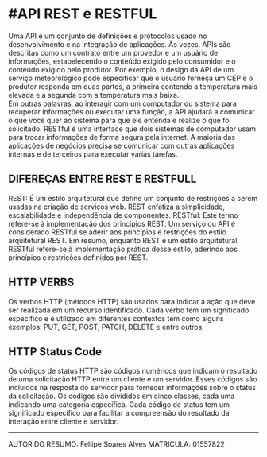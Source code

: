 # #API REST e RESTFUL
Uma API é um conjunto de definições e protocolos usado no desenvolvimento e na integração de aplicações. Às vezes, APIs são descritas como um contrato entre um provedor e um usuário de informações, estabelecendo o conteúdo exigido pelo consumidor e o conteúdo exigido pelo produtor. Por exemplo, o design da API de um serviço meteorológico pode especificar que o usuário forneça um CEP e o produtor responda em duas partes, a primeira contendo a temperatura mais elevada e a segunda com a temperatura mais baixa.  
Em outras palavras, ao interagir com um computador ou sistema para recuperar informações ou executar uma função, a API ajudará a comunicar o que você quer ao sistema para que ele entenda e realize o que foi solicitado. 
RESTful é uma interface que dois sistemas de computador usam para trocar informações de forma segura pela internet. A maioria das aplicações de negócios precisa se comunicar com outras aplicações internas e de terceiros para executar várias tarefas.

## DIFEREÇAS ENTRE REST E RESTFULL
REST: É um estilo arquitetural que define um conjunto de restrições a serem usadas na criação de serviços web. REST enfatiza a simplicidade, escalabilidade e independência de componentes.
RESTful: Este termo refere-se à implementação dos princípios REST. Um serviço ou API é considerado RESTful se aderir aos princípios e restrições do estilo arquitetural REST.
Em resumo, enquanto REST é um estilo arquitetural, RESTful refere-se à implementação prática desse estilo, aderindo aos princípios e restrições definidos por REST.

## HTTP VERBS
Os verbos HTTP (métodos HTTP) são usados para indicar a ação que deve ser realizada em um recurso identificado. Cada verbo tem um significado específico e é utilizado em diferentes contextos tem como alguns exemplos: PUT, GET, POST, PATCH, DELETE e entre outros.

## HTTP Status Code
Os códigos de status HTTP são códigos numéricos que indicam o resultado de uma solicitação HTTP entre um cliente e um servidor. Esses códigos são incluídos na resposta do servidor para fornecer informações sobre o status da solicitação. Os códigos são divididos em cinco classes, cada uma indicando uma categoria específica. Cada código de status tem um significado específico para facilitar a compreensão do resultado da interação entre cliente e servidor.

------
AUTOR DO RESUMO: Fellipe Soares Alves
MATRICULA: 01557822 

